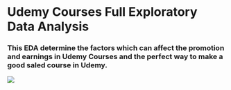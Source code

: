 # Udemy Courses Full Exploratory Data Analysis
### This EDA determine the factors which can affect the promotion and earnings in Udemy Courses and the perfect way to make a good saled course in Udemy.
![](https://img-c.udemycdn.com/course/750x422/4077322_a979_4.jpg)
